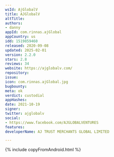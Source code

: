```yaml
---
wsId: AjGlobalV
title: AJGlobalV
altTitle: 
authors:
- danny
appId: com.rinnas.ajGlobal
appCountry: us
idd: 1519859460
released: 2020-09-08
updated: 2025-02-01
version: 2.2.0
stars: 2.8
reviews: 34
website: https://ajglobalv.com/
repository: 
issue: 
icon: com.rinnas.ajGlobal.jpg
bugbounty: 
meta: ok
verdict: custodial
appHashes: 
date: 2021-10-19
signer: 
twitter: ajglobalv
social:
- https://www.facebook.com/AJGLOBALVENTURES
features: 
developerName: AJ TRUST MERCHANTS GLOBAL LIMITED

---
```


{% include copyFromAndroid.html %}

